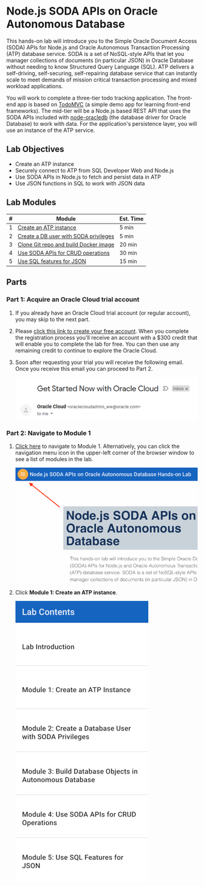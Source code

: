 # Node.js SODA APIs on Oracle Autonomous Database

This hands-on lab will introduce you to the Simple Oracle Document Access (SODA) APIs for Node.js and Oracle Autonomous Transaction Processing (ATP) database service. SODA is a set of NoSQL-style APIs that let you manager collections of documents (in particular JSON) in Oracle Database without needing to know Structured Query Language (SQL). ATP delivers a self-driving, self-securing, self-repairing database service that can instantly scale to meet demands of mission critical transaction processing and mixed workload applications. 

You will work to complete a three-tier todo tracking application. The front-end app is based on [TodoMVC](http://todomvc.com/) (a simple demo app for learning front-end frameworks). The mid-tier will be a Node.js based REST API that uses the SODA APIs included with [node-oracledb](https://github.com/oracle/node-oracledb) (the database driver for Oracle Database) to work with data. For the application's persistence layer, you will use an instance of the ATP service.

## Lab Objectives

* Create an ATP instance
* Securely connect to ATP from SQL Developer Web and Node.js
* Use SODA APIs in Node.js to fetch and persist data in ATP
* Use JSON functions in SQL to work with JSON data

## Lab Modules

| # | Module | Est. Time |
| --- | --- | --- |
| 1 | [Create an ATP instance](1-create-an-atp-instance.md) | 5 min |
| 2 | [Create a DB user with SODA privileges](2-create-a-database-user-with-soda-privileges.md) | 5 min |
| 3 | [Clone Git repo and build Docker image](3-package-the-todo-app-to-run-locally.md) | 20 min |
| 4 | [Use SODA APIs for CRUD operations](4-use-soda-apis-for-crud-operations.md) | 30 min |
| 5 | [Use SQL features for JSON](5-use-sql-features-for-json.md) | 15 min |

## Parts

### **Part 1**: Acquire an Oracle Cloud trial account

1.  If you already have an Oracle Cloud trial account (or regular account), you may skip to the next part.

2.  Please <a href="https://myservices.us.oraclecloud.com/mycloud/signup?language=en&sourceType=:ow:lp:mt::RC_NAMK190904P00063:SodaNodeJson&intcmp=:ow:lp:mt::RC_NAMK190904P00063:SodaNodeJson" target="_trial_">click this link to create your free account</a>. When you complete the registration process you'll receive an account with a $300 credit that will enable you to complete the lab for free. You can then use any remaining credit to continue to explore the Oracle Cloud.

3.  Soon after requesting your trial you will receive the following email. Once you receive this email you can proceed to Part 2.

    ![](images/0/get-started-email.png)

### **Part 2**: Navigate to Module 1

1.  [Click here](1-create-an-atp-instance.md) to navigate to Module 1. Alternatively, you can click the navigation menu icon in the upper-left corner of the browser window to see a list of modules in the lab.

    ![](images/0/lab-intro.png)

2. Click **Module 1: Create an ATP instance**.
  
    ![](images/0/lab-contents.png)